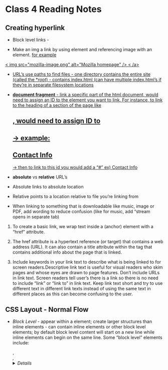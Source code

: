 # Class 4 Reading Notes

## Creating hyperlink

- Block level links - 

- Make an img a link by using <a> element and referencing image with an <img> element. 
<a href="https://developer.mozilla.org/en-US/docs/Learn/HTML/Introduction_to_HTML/Creating_hyperlinks">for example</a>

<a  href= "https://www.mozilla.org/en-US/" >
  < img src="mozilla-image.png" alt="Mozilla homepage" />
< /a>

- URL’s use paths to find files - one directory contains the entire site (called the **root*) - contains index.html (can have multiple index.html’s if they’re in separate filesystem locations 

- **document fragment** - link a specific part of the html document, would need to assign an ID to the element you want to link. For instance, to link to the heading of a section of the page like <h2>, would need to assign ID to <h2>  → example: <h2 id=”contact_info”>Contact Info</h2> → then to link to this id you would add a “#” ex) <a href=”contacts.html#contact_info.”>Contact Info</a>

- **absolute** vs **relative** URL’s

- Absolute links to absolute location
- Relative points to a location relative to file you’re linking from

- When linking to something that is downloadable like music, image or PDF, add wording to reduce confusion (like for music, add “stream opens in separate tab)

1. To create a basic link, we wrap text inside a <a> (anchor) element with a “href” attribute.

2. The href attribute is a hypertext reference (or target) that contains a web address (URL). It can also contain a title attribute within the <a> tag that contains additional info about the page that is linked.

3. Include keywords in your link text to describe what is being linked to for screen readers.Descriptive link text is useful for visual readers who skim pages and whose eyes are drawn to page features. Don’t include URLs in link text. Screen readers tell user’s there is a link so there is no need to include “link” or “link to” in link text. Keep link text short and try to use different text in different link texts instead of using the same text in different places as this can become confusing to the user.

## CSS Layout - Normal Flow

- *Block Level* - appear within a <body> element; create larger structures than inline elements - can contain inline elements or other block level elements; by default block level content will start on a new line while inline elements can begin on the same line. Some “block level” elements include: <article>, <address>, <block quote> <details>, <dialouge>, <dd> (describes term in description list) <aside> (aside content), <div> (document division>, <dt> (description list term> , <footer>, <header>, <ol>. <ul>, <li> etc.

- *Inline* - presentational element and usually specified in CSS; cannot adjust width and heigh on inline elements, they sit in the content of the blocklevel elements (except images!! -- can be resized); to change size of inline element must make it behave like block level element by use of display:block or display:inline-block

- *Absolute positioning*: no longer exisits inthe normal document flow, it sits on its own layer allowig to create isolated UI features that don't interfere with the layout of other elements on the page like a pop up box

- *z-index* - references the z-axis (imaginary line running from surface of the screen to your face); determines the way things stack on the page if there are multiple elements with absolute positioning.

- *fixed positioning* - fixes element in place relative to visible portion of the viewport; ie. persistent nav menus, 'accept cookies' alerts, etc. 
ex. in CSS -->
    h1 {
        position: fixed;
        top:0; //fixes the h1 element to the top of the screen.
    }

- *sticky positioning* - hybrid of relative & fixed; allows for elements to behave like relative positioning until the user scrolls past a certain threshold then the element will become fixed. - used for scrolling index:
<a href="https://developer.mozilla.org/en-US/docs/Learn/CSS/CSS_layout/Positioning">example:</a>

<dl>
  <dt>A</dt>
  <dd>Apple</dd>
  <dd>Ant</dd>
  <dd>Altimeter</dd>
  <dd>Airplane</dd>
  <dt>B</dt>
  <dd>Bird</dd>
  <dd>Buzzard</dd>
</dl>

< dt > elements in css will be given sticky positioning with top:0; so the "A" and "B" etc will stick to the top of the page as the user scrolls

1. Normal flow is the way elements lay themselves out on a webpage if you haven’t changed anything about their layout and no CSS is applied to change the way they behave. Normal flow is designed to make a web page easily readable for all users.

2. Block level elements appear within the <body> element of html and create larger structures than inline elements. They cancontain inline elements. By default, block level content will start on a new line while inline elements start on the same line. Inline elements are presentational. Unless it is an image, inline element's size cannot change, it must be changed with display:block or display:inline-block to behave like a block element.

3. Static positioning is the default for every html element.

4. Absolute positioning allows for isolated features like pop up boxes that don't interfere with other lements in the layout of the page.

5. Absolute positioning fixes elements in place relative to nearest positioned ancestor (or inital containing block), fixed positioning fixes an element in place relative to the visible portion of the view block ( <a href="https://developer.mozilla.org/en-US/docs/Learn/CSS/CSS_layout/Positioning">source</a>)

## Functions - Reusable blocks of code

- **Functions** allow to store pieces of code that does single task inside defined block and then call back to that code when needed (rather than typing multiple times)

- **invoke** = run or execute

- **methods** - functions that are part of objects; 

- parameter - value that needs to be included in a function's parentheses to do it's job. Some are optional in which case the function will revert to a default behavior. 

- *Invoking* - used if you want to run a function after it's been defined. using name of the function followed by ()
ex) function myFunction() {
    alert('hello!');
}

1. A function must first be declared before it can be invoked. Declaring a funtion allows pieces of code that perform a task to be stored so it can be called back to (invoked) later in the code without having to be written again.

2. Parameters are values that need to be included in a functions parenteses for the function to do it's job. An argument is used to access the parameter passed to a function. It's only availabe within a function.

## 6 Reasons for Pair Programming

Greater efficiency + job interview readiness

Implementing the four fundemental skills that help with learning coding languages via pair programming would definitely make me a more efficient coder. It's one thing to listen to lecture and write based off of looking at someone else's code but describing the code and it's functions without actually typing out the code would help me to better understand what I'm coding, what it means, how it works, etc. Having the skills I will learn in pair programming would give me a leg up in the interview process in which I would need to work with another individual on a coding project. I will have already developed the collaboration and communication skills necessary to perform such a task. 

